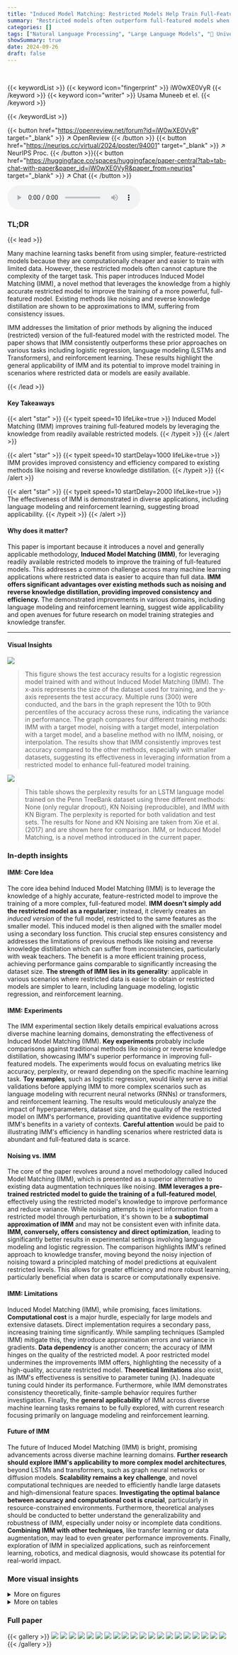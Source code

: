 ```yaml
---
title: "Induced Model Matching: Restricted Models Help Train Full-Featured Models"
summary: "Restricted models often outperform full-featured models when training data is limited.  This paper introduces Induced Model Matching (IMM), a novel technique that uses a restricted model as a guide to..."
categories: []
tags: ["Natural Language Processing", "Large Language Models", "🏢 University of Illinois Chicago",]
showSummary: true
date: 2024-09-26
draft: false
---
```


<br>

{{< keywordList >}}
{{< keyword icon="fingerprint" >}} iW0wXE0VyR {{< /keyword >}}
{{< keyword icon="writer" >}} Usama Muneeb et el. {{< /keyword >}}
 
{{< /keywordList >}}

{{< button href="https://openreview.net/forum?id=iW0wXE0VyR" target="_blank" >}}
↗ OpenReview
{{< /button >}}
{{< button href="https://neurips.cc/virtual/2024/poster/94001" target="_blank" >}}
↗ NeurIPS Proc.
{{< /button >}}{{< button href="https://huggingface.co/spaces/huggingface/paper-central?tab=tab-chat-with-paper&paper_id=iW0wXE0VyR&paper_from=neurips" target="_blank" >}}
↗ Chat
{{< /button >}}



<audio controls>
    <source src="https://ai-paper-reviewer.com/iW0wXE0VyR/podcast.wav" type="audio/wav">
    Your browser does not support the audio element.
</audio>


### TL;DR


{{< lead >}}

Many machine learning tasks benefit from using simpler, feature-restricted models because they are computationally cheaper and easier to train with limited data. However, these restricted models often cannot capture the complexity of the target task. This paper introduces Induced Model Matching (IMM), a novel method that leverages the knowledge from a highly accurate restricted model to improve the training of a more powerful, full-featured model.  Existing methods like noising and reverse knowledge distillation are shown to be approximations to IMM, suffering from consistency issues. 

IMM addresses the limitation of prior methods by aligning the induced (restricted) version of the full-featured model with the restricted model.  The paper shows that IMM consistently outperforms these prior approaches on various tasks including logistic regression, language modeling (LSTMs and Transformers), and reinforcement learning. These results highlight the general applicability of IMM and its potential to improve model training in scenarios where restricted data or models are easily available. 

{{< /lead >}}


#### Key Takeaways

{{< alert "star" >}}
{{< typeit speed=10 lifeLike=true >}} Induced Model Matching (IMM) improves training full-featured models by leveraging the knowledge from readily available restricted models. {{< /typeit >}}
{{< /alert >}}

{{< alert "star" >}}
{{< typeit speed=10 startDelay=1000 lifeLike=true >}} IMM provides improved consistency and efficiency compared to existing methods like noising and reverse knowledge distillation. {{< /typeit >}}
{{< /alert >}}

{{< alert "star" >}}
{{< typeit speed=10 startDelay=2000 lifeLike=true >}} The effectiveness of IMM is demonstrated in diverse applications, including language modeling and reinforcement learning, suggesting broad applicability. {{< /typeit >}}
{{< /alert >}}

#### Why does it matter?
This paper is important because it introduces a novel and generally applicable methodology, **Induced Model Matching (IMM)**, for leveraging readily available restricted models to improve the training of full-featured models.  This addresses a common challenge across many machine learning applications where restricted data is easier to acquire than full data. **IMM offers significant advantages over existing methods such as noising and reverse knowledge distillation, providing improved consistency and efficiency.** The demonstrated improvements in various domains, including language modeling and reinforcement learning, suggest wide applicability and open avenues for future research on model training strategies and knowledge transfer.

------
#### Visual Insights



![](https://ai-paper-reviewer.com/iW0wXE0VyR/figures_1_1.jpg)

> This figure shows the test accuracy results for a logistic regression model trained with and without Induced Model Matching (IMM).  The x-axis represents the size of the dataset used for training, and the y-axis represents the test accuracy.  Multiple runs (300) were conducted, and the bars in the graph represent the 10th to 90th percentiles of the accuracy across these runs, indicating the variance in performance.  The graph compares four different training methods: IMM with a target model, noising with a target model, interpolation with a target model, and a baseline method with no IMM, noising, or interpolation. The results show that IMM consistently improves test accuracy compared to the other methods, especially with smaller datasets, suggesting its effectiveness in leveraging information from a restricted model to enhance full-featured model training.





![](https://ai-paper-reviewer.com/iW0wXE0VyR/tables_8_1.jpg)

> This table shows the perplexity results for an LSTM language model trained on the Penn TreeBank dataset using three different methods:  None (only regular dropout), KN Noising (reproducible), and IMM with KN Bigram.  The perplexity is reported for both validation and test sets.  The results for None and KN Noising are taken from Xie et al. (2017) and are shown here for comparison. IMM, or Induced Model Matching, is a novel method introduced in the current paper.





### In-depth insights


#### IMM: Core Idea
The core idea behind Induced Model Matching (IMM) is to leverage the knowledge of a highly accurate, feature-restricted model to improve the training of a more complex, full-featured model.  **IMM doesn't simply add the restricted model as a regularizer**; instead, it cleverly creates an *induced version* of the full model, restricted to the same features as the smaller model.  This induced model is then aligned with the smaller model using a secondary loss function. This crucial step ensures consistency and addresses the limitations of previous methods like noising and reverse knowledge distillation which can suffer from inconsistencies, particularly with weak teachers.  The benefit is a more efficient training process, achieving performance gains comparable to significantly increasing the dataset size. **The strength of IMM lies in its generality**: applicable in various scenarios where restricted data is easier to obtain or restricted models are simpler to learn, including language modeling, logistic regression, and reinforcement learning.

#### IMM: Experiments
The IMM experimental section likely details empirical evaluations across diverse machine learning domains, demonstrating the effectiveness of Induced Model Matching (IMM).  **Key experiments** probably include comparisons against traditional methods like noising or reverse knowledge distillation, showcasing IMM's superior performance in improving full-featured models.  The experiments would focus on evaluating metrics like accuracy, perplexity, or reward depending on the specific machine learning task.  **Toy examples**, such as logistic regression, would likely serve as initial validations before applying IMM to more complex scenarios such as language modeling with recurrent neural networks (RNNs) or transformers, and reinforcement learning.  The results would meticulously analyze the impact of hyperparameters, dataset size, and the quality of the restricted model on IMM's performance, providing quantitative evidence supporting IMM's benefits in a variety of contexts.  **Careful attention** would be paid to illustrating IMM's efficiency in handling scenarios where restricted data is abundant and full-featured data is scarce.

#### Noising vs. IMM
The core of the paper revolves around a novel methodology called Induced Model Matching (IMM), which is presented as a superior alternative to existing data augmentation techniques like noising.  **IMM leverages a pre-trained restricted model to guide the training of a full-featured model**, effectively using the restricted model's knowledge to improve performance and reduce variance.  While noising attempts to inject information from a restricted model through perturbation, it's shown to be a **suboptimal approximation of IMM** and may not be consistent even with infinite data.  **IMM, conversely, offers consistency and direct optimization**, leading to significantly better results in experimental settings involving language modeling and logistic regression. The comparison highlights IMM's refined approach to knowledge transfer, moving beyond the noisy injection of noising toward a principled matching of model predictions at equivalent restricted levels.  This allows for greater efficiency and more robust learning, particularly beneficial when data is scarce or computationally expensive.

#### IMM: Limitations
Induced Model Matching (IMM), while promising, faces limitations.  **Computational cost** is a major hurdle, especially for large models and extensive datasets.  Direct implementation requires a secondary pass, increasing training time significantly. While sampling techniques (Sampled IMM) mitigate this, they introduce approximation errors and variance in gradients.  **Data dependency** is another concern; the accuracy of IMM hinges on the quality of the restricted model. A poor restricted model undermines the improvements IMM offers, highlighting the necessity of a high-quality, accurate restricted model.  **Theoretical limitations** also exist, as IMM's effectiveness is sensitive to parameter tuning (λ).  Inadequate tuning could hinder its performance. Furthermore, while IMM demonstrates consistency theoretically, finite-sample behavior requires further investigation.  Finally, the **general applicability** of IMM across diverse machine learning tasks remains to be fully explored, with current research focusing primarily on language modeling and reinforcement learning.

#### Future of IMM
The future of Induced Model Matching (IMM) is bright, promising advancements across diverse machine learning domains.  **Further research should explore IMM's applicability to more complex model architectures**, beyond LSTMs and transformers, such as graph neural networks or diffusion models.  **Scalability remains a key challenge**, and novel computational techniques are needed to efficiently handle large datasets and high-dimensional feature spaces.  **Investigating the optimal balance between accuracy and computational cost is crucial**, particularly in resource-constrained environments.  Furthermore, theoretical analyses should be conducted to better understand the generalizability and robustness of IMM, especially under noisy or incomplete data conditions.  **Combining IMM with other techniques**, like transfer learning or data augmentation, may lead to even greater performance improvements.  Finally, exploration of IMM in specialized applications, such as reinforcement learning, robotics, and medical diagnosis, would showcase its potential for real-world impact.


### More visual insights

<details>
<summary>More on figures
</summary>


![](https://ai-paper-reviewer.com/iW0wXE0VyR/figures_9_1.jpg)

> The figure shows the average reward achieved by an MDP (Markov Decision Process) agent trained with and without the IMM (Induced Model Matching) method.  The MDP agent is trained using REINFORCE (Reinforcement Learning algorithm). A POMDP (Partially Observable Markov Decision Process) agent, trained on a limited observation space, is used to provide side information via the IMM method for improving the MDP training. The graph plots the average reward against the number of training epochs. Error bars represent 10th and 90th percentiles from multiple runs. The results show that incorporating the POMDP information via IMM leads to higher average reward and reduced variance.


![](https://ai-paper-reviewer.com/iW0wXE0VyR/figures_12_1.jpg)

> This figure shows a schematic overview of the Induced Model Matching (IMM) process.  It illustrates how a full-featured true predictive model P(y|x) and its associated data are used to create a feature-restricted induced model P(y|x̄). Simultaneously, a full-featured learned predictive model Q(y|x) and its associated data are used to create a learned feature-restricted induced model Q(y|x̄).  IMM then matches the proxy of the true feature-restricted induced model (P(y|x̄)) with the learned feature-restricted induced model (Q(y|x̄)). The true context distribution π and empirical context distribution πn are also shown to highlight the relationship between the true and empirical models.


![](https://ai-paper-reviewer.com/iW0wXE0VyR/figures_20_1.jpg)

> This figure shows the performance of the induced model Q on the restricted task (using only x1) as a function of the hyperparameter λ in the objective function.  The y-axis represents the IMM(Q) value, and the x-axis shows the weight given to the IMM loss (λ/(1+λ)). It demonstrates that as the weight on the IMM loss increases, the performance of the induced model on the restricted task improves.  The error bars show the variability across multiple runs.


![](https://ai-paper-reviewer.com/iW0wXE0VyR/figures_21_1.jpg)

> This figure visualizes the inductive bias introduced by Induced Model Matching (IMM) in a 3D logistic regression example.  The data points are uniformly sampled within a cube, and the Bayes-optimal restricted model uses only the x1 coordinate, assigning probabilities proportionally to the blue/red areas in the illustrated slice.  IMM encourages the full logistic model to align with these weights, biasing the separating plane towards the correct inclination relative to the x1-axis, which speeds up learning.


![](https://ai-paper-reviewer.com/iW0wXE0VyR/figures_22_1.jpg)

> This figure shows the test accuracy results of a logistic regression model trained with and without Induced Model Matching (IMM).  The x-axis represents the size of the dataset used for training. The y-axis represents the test accuracy.  Multiple runs (300) were performed, and the bars indicate the 10th to 90th percentiles of the accuracy across those runs.  The figure demonstrates that using IMM consistently leads to higher accuracy and lower variance in the test accuracy compared to training without IMM.


![](https://ai-paper-reviewer.com/iW0wXE0VyR/figures_24_1.jpg)

> This figure shows a heatmap representing the reward function used in the reinforcement learning experiment described in the paper.  The reward is defined on an 11x11 toroidal grid, meaning the grid wraps around at the edges. The heatmap illustrates that the reward is highest in the center of the grid and decreases as the distance from the center increases.


![](https://ai-paper-reviewer.com/iW0wXE0VyR/figures_25_1.jpg)

> This figure shows the test accuracy of a logistic regression model trained with and without IMM, using restricted models of varying quality (high, medium, low).  The x-axis represents the dataset size, and the y-axis shows the test accuracy. Error bars represent the 10th and 90th percentiles from 300 runs at each data point. The figure demonstrates that IMM consistently improves accuracy compared to training without it, even when using lower-quality restricted models. The improvement is most pronounced for smaller datasets.


![](https://ai-paper-reviewer.com/iW0wXE0VyR/figures_25_2.jpg)

> The figure shows the average reward achieved by training an MDP policy with and without using IMM.  The MDP is trained using REINFORCE, where the restricted model is a POMDP that only observes one coordinate of the agent's position on an 11x11 toroidal grid.  The x-axis represents the number of epochs (effectively the dataset size), and the y-axis shows the average reward achieved during the rollout horizon. Different lines represent the MDP trained without IMM, and the MDP trained with IMM using either the maximal utility action from the POMDP or a softmaxed POMDP policy with different temperatures. Error bars show 10th and 90th percentiles from 30 Monte Carlo runs. The plot demonstrates that incorporating information from the POMDP using IMM significantly improves the performance of the MDP, particularly with smaller datasets.


![](https://ai-paper-reviewer.com/iW0wXE0VyR/figures_26_1.jpg)

> This figure compares the test accuracy of a logistic regression model trained with and without the Induced Model Matching (IMM) method.  The x-axis represents the size of the dataset used for training, and the y-axis shows the accuracy.  The graph displays that IMM consistently improves the accuracy of the model, particularly with smaller datasets. Error bars showing 10th to 90th percentiles over 300 runs are included to show variability. The figure provides visual evidence supporting the claim that IMM enhances model performance.


![](https://ai-paper-reviewer.com/iW0wXE0VyR/figures_27_1.jpg)

> This figure shows the test accuracy results of a logistic regression model trained with and without Induced Model Matching (IMM).  The x-axis represents the size of the dataset used for training, and the y-axis shows the test accuracy.  Multiple runs (300) were conducted, and error bars represent the 10th to 90th percentiles of the accuracy results.  The graph demonstrates that IMM improves the accuracy of the logistic regression model, especially when the training dataset is relatively small.


</details>




<details>
<summary>More on tables
</summary>


![](https://ai-paper-reviewer.com/iW0wXE0VyR/tables_8_2.jpg)
> This table shows the results of experiments using the BERTBASE language model on several GLUE tasks.  Three configurations are compared: the baseline BERTBASE model, the model with the Masked Language Model (MLM) objective added, and the model with the Induced Model Matching (IMM) method added in addition to MLM.  The metrics used vary depending on the specific task (Matthew's Correlation Coefficient for COLA, F1 score for MRPC, and accuracy for QNLI and RTE). All results are averages across multiple restarts.

![](https://ai-paper-reviewer.com/iW0wXE0VyR/tables_12_1.jpg)
> This table shows the perplexity results for an LSTM language model trained on the Penn TreeBank dataset using different methods: no regularization, KN noising (a data augmentation technique), and IMM with KN bigrams.  The table compares the validation and test perplexity scores achieved by each method and highlights the improvement achieved by IMM over other methods.  Lower perplexity indicates better performance.

![](https://ai-paper-reviewer.com/iW0wXE0VyR/tables_15_1.jpg)
> This table presents the performance comparison between the baseline, noising, and IMM methods across different dataset sizes in a logistic regression experiment where the regularization parameter λ is fixed at 1.5.  The 'IMM-Noising Gap' column shows the difference in performance between IMM and noising, highlighting IMM's improvement.  The results demonstrate IMM's consistent superior performance compared to noising, even as the dataset size increases.

![](https://ai-paper-reviewer.com/iW0wXE0VyR/tables_23_1.jpg)
> This table compares the performance of a Kneser-Ney bigram model and an LSTM model (with and without IMM) on a bigram prediction task using the Penn TreeBank dataset.  It demonstrates that a simple bigram model outperforms the LSTM on this restricted task, highlighting the potential benefits of incorporating restricted model knowledge when training full-featured models. The table shows that IMM improves the LSTM's performance on this task.

</details>




### Full paper

{{< gallery >}}
<img src="https://ai-paper-reviewer.com/iW0wXE0VyR/1.png" class="grid-w50 md:grid-w33 xl:grid-w25" />
<img src="https://ai-paper-reviewer.com/iW0wXE0VyR/2.png" class="grid-w50 md:grid-w33 xl:grid-w25" />
<img src="https://ai-paper-reviewer.com/iW0wXE0VyR/3.png" class="grid-w50 md:grid-w33 xl:grid-w25" />
<img src="https://ai-paper-reviewer.com/iW0wXE0VyR/4.png" class="grid-w50 md:grid-w33 xl:grid-w25" />
<img src="https://ai-paper-reviewer.com/iW0wXE0VyR/5.png" class="grid-w50 md:grid-w33 xl:grid-w25" />
<img src="https://ai-paper-reviewer.com/iW0wXE0VyR/6.png" class="grid-w50 md:grid-w33 xl:grid-w25" />
<img src="https://ai-paper-reviewer.com/iW0wXE0VyR/7.png" class="grid-w50 md:grid-w33 xl:grid-w25" />
<img src="https://ai-paper-reviewer.com/iW0wXE0VyR/8.png" class="grid-w50 md:grid-w33 xl:grid-w25" />
<img src="https://ai-paper-reviewer.com/iW0wXE0VyR/9.png" class="grid-w50 md:grid-w33 xl:grid-w25" />
<img src="https://ai-paper-reviewer.com/iW0wXE0VyR/10.png" class="grid-w50 md:grid-w33 xl:grid-w25" />
<img src="https://ai-paper-reviewer.com/iW0wXE0VyR/11.png" class="grid-w50 md:grid-w33 xl:grid-w25" />
<img src="https://ai-paper-reviewer.com/iW0wXE0VyR/12.png" class="grid-w50 md:grid-w33 xl:grid-w25" />
<img src="https://ai-paper-reviewer.com/iW0wXE0VyR/13.png" class="grid-w50 md:grid-w33 xl:grid-w25" />
<img src="https://ai-paper-reviewer.com/iW0wXE0VyR/14.png" class="grid-w50 md:grid-w33 xl:grid-w25" />
<img src="https://ai-paper-reviewer.com/iW0wXE0VyR/15.png" class="grid-w50 md:grid-w33 xl:grid-w25" />
<img src="https://ai-paper-reviewer.com/iW0wXE0VyR/16.png" class="grid-w50 md:grid-w33 xl:grid-w25" />
<img src="https://ai-paper-reviewer.com/iW0wXE0VyR/17.png" class="grid-w50 md:grid-w33 xl:grid-w25" />
<img src="https://ai-paper-reviewer.com/iW0wXE0VyR/18.png" class="grid-w50 md:grid-w33 xl:grid-w25" />
<img src="https://ai-paper-reviewer.com/iW0wXE0VyR/19.png" class="grid-w50 md:grid-w33 xl:grid-w25" />
<img src="https://ai-paper-reviewer.com/iW0wXE0VyR/20.png" class="grid-w50 md:grid-w33 xl:grid-w25" />
{{< /gallery >}}